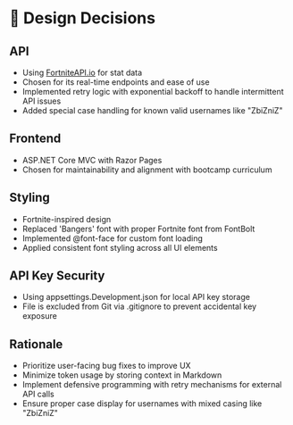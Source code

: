 # 📘 Design Decisions

## API
- Using [FortniteAPI.io](https://fortniteapi.io) for stat data
- Chosen for its real-time endpoints and ease of use
- Implemented retry logic with exponential backoff to handle intermittent API issues
- Added special case handling for known valid usernames like "ZbiZniZ"

## Frontend
- ASP.NET Core MVC with Razor Pages
- Chosen for maintainability and alignment with bootcamp curriculum

## Styling
- Fortnite-inspired design
- Replaced 'Bangers' font with proper Fortnite font from FontBolt
- Implemented @font-face for custom font loading
- Applied consistent font styling across all UI elements

## API Key Security
- Using appsettings.Development.json for local API key storage
- File is excluded from Git via .gitignore to prevent accidental key exposure

## Rationale
- Prioritize user-facing bug fixes to improve UX
- Minimize token usage by storing context in Markdown
- Implement defensive programming with retry mechanisms for external API calls
- Ensure proper case display for usernames with mixed casing like "ZbiZniZ"
